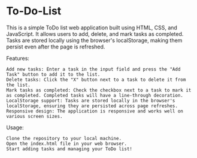 # To-Do-List
 This is a simple ToDo list web application built using HTML, CSS, and JavaScript. It allows users to add, delete, and mark tasks as completed. Tasks are stored locally using the browser's localStorage, making them persist even after the page is refreshed.

Features:

    Add new tasks: Enter a task in the input field and press the "Add Task" button to add it to the list.
    Delete tasks: Click the "X" button next to a task to delete it from the list.
    Mark tasks as completed: Check the checkbox next to a task to mark it as completed. Completed tasks will have a line-through decoration.
    LocalStorage support: Tasks are stored locally in the browser's localStorage, ensuring they are persisted across page refreshes.
    Responsive design: The application is responsive and works well on various screen sizes.

Usage:

    Clone the repository to your local machine.
    Open the index.html file in your web browser.
    Start adding tasks and managing your ToDo list!

